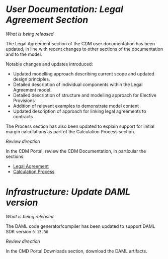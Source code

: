 # *User Documentation: Legal Agreement Section*

_What is being released_

The Legal Agreement section of the CDM user documentation has been updated, in line with recent changes to other sections of the documentation and to the model.

Notable changes and updates introduced:

- Updated modelling approach describing current scope and updated design principles.
- Detailed description of individual components within the Legal Agreement model.
- Detailed description of structure and modelling approach for Elective Provisions
- Addition of relevant examples to demonstrate model content
- Updated description of approach for linking legal agreements to contracts

The Process section has also been updated to explain support for initial margin calculations as part of the Calculation Process section.

_Review direction_

In the CDM Portal, review the CDM Documentation, in particular the sections:

- [Legal Agreement](https://docs.rosetta-technology.io/cdm/documentation/source/documentation.html#legal-agreement)
- [Calculation Process](https://docs.rosetta-technology.io/cdm/documentation/source/documentation.html#calculation-process)

# *Infrastructure: Update DAML version*

_What is being released_

The DAML code generator/compiler has been updated to support DAML SDK version `0.13.30`

_Review direction_

In the CMD Portal Downloads section, download the DAML artifacts.
